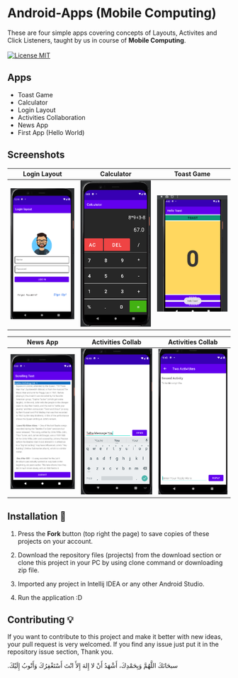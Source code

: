 # Android-Apps (Mobile Computing)
These are four simple apps covering concepts of Layouts, Activites and Click Listeners, taught by us in course of **Mobile Computing**. <br> <br>
[![License MIT](https://img.shields.io/badge/license-MIT-blue.svg)](LICENSE)

## Apps
- Toast Game
- Calculator
- Login Layout
- Activities Collaboration
- News App 
- First App (Hello World)

## Screenshots
Login Layout    |  Calculator  |  Toast Game
:-------------------------:|:-------------------------:|:-------------------------:
![Login img](Login/1.png)  |  ![Calculator img](Calculator/1.png) | ![Toast img](Toast%20Game/2.png) 

News App |  Activities Collab      |  Activities Collab
:-------------------------:|:-------------------------:|:-------------------------:
![News img](News%20Scroll%20App/1.png)  |  ![Activities img](Activities%20Collaboration/1.png) | ![Activities img](Activities%20Collaboration/2.png) 



## Installation 🔌
1. Press the **Fork** button (top right the page) to save copies of these projects on your account.

2. Download the repository files (projects) from the download section or clone this project in your PC by using clone command or downloading zip file.

3. Imported any project in Intellij IDEA or any other Android Studio.

4. Run the application :D

## Contributing 💡
If you want to contribute to this project and make it better with new ideas, your pull request is very welcomed.
If you find any issue just put it in the repository issue section, Thank you.

.سبحَانَكَ اللَّهُمَّ وَبِحَمْدِكَ، أَشْهَدُ أَنْ لا إِلهَ إِلأَ انْتَ أَسْتَغْفِرُكَ وَأَتْوبُ إِلَيْكَ

